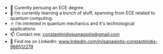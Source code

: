 - 🔭 Curently persuing an ECE degree.
- 🌱 I’m currently learning a bunch of stuff, spanning from ECE related to quantum computing.
- ⚛ I’m intrested in quantum mechanics and it's technological applications.
- 📫 Contact me: constantinidisjpanagiotis@gmail.com
- 🔹 Find me on LinkedIn: www.linkedin.com/in/panagiotis-constantinidis-966512279

<!--
**pConstantinidis/pConstantinidis** is a ✨ _special_ ✨ repository because its `README.md` (this file) appears on your GitHub profile.
-->
